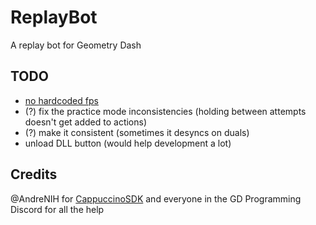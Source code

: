 # ReplayBot

A replay bot for Geometry Dash

## TODO
- [no hardcoded fps](https://github.com/matcool/ReplayBot/blob/rewrite/ReplaySystem.cpp#L17)
- (?) fix the practice mode inconsistencies (holding between attempts doesn't get added to actions)
- (?) make it consistent (sometimes it desyncs on duals)
- unload DLL button (would help development a lot)

## Credits
@AndreNIH for [CappuccinoSDK](https://github.com/AndreNIH/CappuccinoSDK)
and everyone in the GD Programming Discord for all the help

